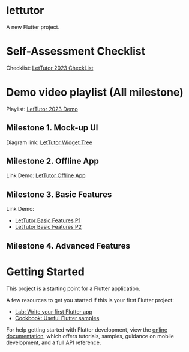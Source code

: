 # lettutor

A new Flutter project.

# Self-Assessment Checklist

Checklist: [LetTutor 2023 CheckList](https://docs.google.com/document/d/1sLcDNZBsAOYGJyBaCv34302veoZTIplV/edit?usp=sharing&ouid=104898531593431198536&rtpof=true&sd=true)

# Demo video playlist (All milestone)

Playlist: [LetTutor 2023 Demo](https://www.youtube.com/playlist?list=PLYXxHUrVAxOVDIMLXaGZ51S_xsFhQ4LiM)

## Milestone 1. Mock-up UI

Diagram link: [LetTutor Widget Tree](https://drive.google.com/file/d/1eZiXDW1jwxk_VSbtxTRXb-g5SGeuFaiR/view?usp=sharing)

## Milestone 2. Offline App

Link Demo: [LetTutor Offline App](https://youtu.be/2FhsBaOFjx8)

## Milestone 3. Basic Features

Link Demo: 
- [LetTutor Basic Features P1](https://youtu.be/Do2Huu_aET4)
- [LetTutor Basic Features P2](https://youtu.be/YPlEcX6EeD4)

## Milestone 4. Advanced Features

# Getting Started

This project is a starting point for a Flutter application.

A few resources to get you started if this is your first Flutter project:

- [Lab: Write your first Flutter app](https://docs.flutter.dev/get-started/codelab)
- [Cookbook: Useful Flutter samples](https://docs.flutter.dev/cookbook)

For help getting started with Flutter development, view the
[online documentation](https://docs.flutter.dev/), which offers tutorials,
samples, guidance on mobile development, and a full API reference.
